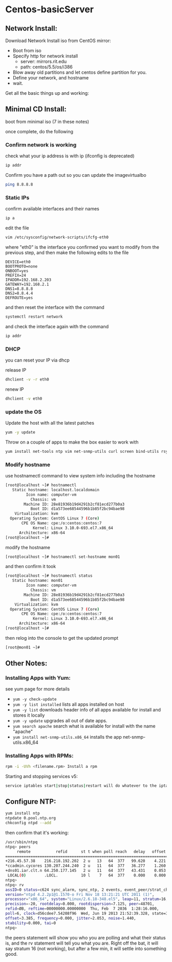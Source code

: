 # Centos-basicServer

## Network Install: 
Download Network Install iso from CentOS mirror:
- Boot from iso
- Specify http for network install
  - server: mirrors.rit.edu
  - path: centos/5.5/os/i386
- Blow away old partitions and let centos define partition for you.
- Define your network, and hostname
- wait.

Get all the basic things up and working: 


## Minimal CD Install: 
boot from minimal iso (7 in these notes)

once complete, do the following 

### Confirm network is working
check what your ip address is with ip (ifconfig is deprecated)
```bash
ip addr
```

Confirm you have a path out so you can update the imagevirtualbo
```bash
ping 8.8.8.8
```

### Static IPs
confirm available interfaces and their names
```bash
ip a
```

edit the file
```bash
vim /etc/sysconfig/network-scripts/ifcfg-eth0
```

where "eth0" is the interface you confirmed you want to modify from the previous step, and then make the following edits to the file
```
DEVICE=eth0
BOOTPROTO=none
ONBOOT=yes
PREFIX=24
IPADDR=192.168.2.203
GATEWAY=192.168.2.1
DNS1=8.8.8.8
DNS2=8.8.4.4
DEFROUTE=yes
```

and then reset the interface with the command 
```bash
systemctl restart network
```

and check the interface again with the command
```bash
ip addr
```

### DHCP
you can reset your IP via dhcp 

release IP
```bash
dhclient -v -r eth0
```

renew IP
```bash
dhclient -v eth0
```

### update the OS
Update the host with all the latest patches 
```bash
yum -y update
```

Throw on a couple of apps to make the box easier to work with
```bash
yum install net-tools ntp vim net-snmp-utils curl screen bind-utils rsync
```

### Modify hostname
use hostnamectl command to view system info including the hostname
```bash
[root@localhost ~]# hostnamectl
   Static hostname: localhost.localdomain
         Icon name: computer-vm
           Chassis: vm
        Machine ID: 28e81936b19d4291b2cf81ecd277b0a3
           Boot ID: d1a573ee68544596b1b85f2bc94bae98
    Virtualization: kvm
  Operating System: CentOS Linux 7 (Core)
       CPE OS Name: cpe:/o:centos:centos:7
            Kernel: Linux 3.10.0-693.el7.x86_64
      Architecture: x86-64
[root@localhost ~]#
```

modify the hostname 
```bash
[root@localhost ~]# hostnamectl set-hostname mon01
```

and then confirm it took
```bash
[root@localhost ~]# hostnamectl status
   Static hostname: mon01
         Icon name: computer-vm
           Chassis: vm
        Machine ID: 28e81936b19d4291b2cf81ecd277b0a3
           Boot ID: d1a573ee68544596b1b85f2bc94bae98
    Virtualization: kvm
  Operating System: CentOS Linux 7 (Core)
       CPE OS Name: cpe:/o:centos:centos:7
            Kernel: Linux 3.10.0-693.el7.x86_64
      Architecture: x86-64
[root@localhost ~]#
```

then relog into the console to get the updated prompt
```bash
[root@mon01 ~]#
```

## Other Notes: 

### Installing Apps with Yum:
see yum page for more details
- `yum -y check-update`
- `yum -y list installed` lists all apps installed on host
- `yum -y list` downloads header info of all apps available for install and stores it locally
- `yum -y update` upgrades all out of date apps.
- `yum search apache` search what is available for install with the name "apache"
- `yum install net-snmp-utils.x86_64` installs the app net-snmp-utils.x86_64

### Installing Apps with RPMs:
```bash
rpm -i -UVh <filename.rpm> Install a rpm  
```

Starting and stopping services v5:
```bash
service iptables start|stop|status|restart will do whatever to the iptables service.
```

## Configure NTP: 
```bash
yum install ntp
ntpdate 0.pool.ntp.org
chkconfig ntpd --add
```

then confirm that it's working: 
```bash
/usr/sbin/ntpq
ntpq> peers
     remote           refid      st t when poll reach   delay   offset  jitter
==============================================================================
+216.45.57.38    216.218.192.202  2 u   13   64  377   99.620    4.221   1.846
*ccadmin.cycores 130.207.244.240  2 u   11   64  377   36.277    1.260   1.190
+dns01.iar.clt.n 64.250.177.145   2 u   11   64  377   43.431    0.053   0.634
 LOCAL(0)        .LOCL.          10 l    7   64  377    0.000    0.000   0.001
ntpq>
ntpq> rv
assID=0 status=c624 sync_alarm, sync_ntp, 2 events, event_peer/strat_chg,
version="ntpd 4.2.2p1@1.1570-o Fri Nov 18 13:21:21 UTC 2011 (1)",
processor="x86_64", system="Linux/2.6.18-348.el5", leap=11, stratum=16,
precision=-20, rootdelay=0.000, rootdispersion=7.125, peer=48701,
refid=ØB, reftime=00000000.00000000  Thu, Feb  7 2036  1:28:16.000,
poll=6, clock=d56cdee7.54208f96  Wed, Jun 19 2013 21:52:39.328, state=3,
offset=3.385, frequency=0.000, jitter=2.053, noise=1.440,
stability=0.000, tai=0
ntpq>
```

the peers statement will show you who you are polling and what their status is, and the rv statement will tell you what you are.  Right off the bat, it will say stratum 16 (not working), but after a few min, it will settle into something good.  


